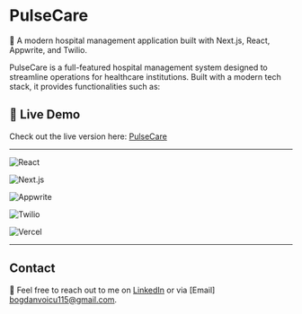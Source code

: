 # PulseCare 
🏥 A modern hospital management application built with Next.js, React, Appwrite, and Twilio.

PulseCare is a full-featured hospital management system designed to streamline operations for healthcare institutions. Built with a modern tech stack, it provides functionalities such as:

## 🚀 Live Demo  
Check out the live version here: [PulseCare](https://pulse-care-theta.vercel.app)

---

![React](https://img.shields.io/badge/React-20232A?style=for-the-badge&logo=react&logoColor=61DAFB) 

![Next.js](https://img.shields.io/badge/Next.js-000000?style=for-the-badge&logo=nextdotjs&logoColor=white)  

![Appwrite](https://img.shields.io/badge/Appwrite-F02E65?style=for-the-badge&logo=appwrite&logoColor=white)  

![Twilio](https://img.shields.io/badge/Twilio-F22F46?style=for-the-badge&logo=twilio&logoColor=white)  

![Vercel](https://img.shields.io/badge/Vercel-000000?style=for-the-badge&logo=vercel&logoColor=white)

---

## Contact
📧 Feel free to reach out to me on [LinkedIn](https://www.linkedin.com/in/bogdan-andrei-voicu/) or via [Email] bogdanvoicu115@gmail.com.


